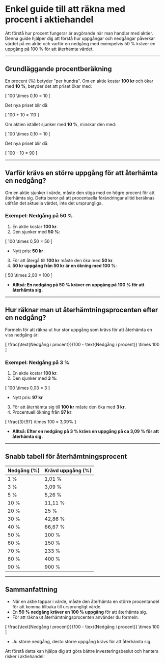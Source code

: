 # **Enkel guide till att räkna med procent i aktiehandel**

Att förstå hur procent fungerar är avgörande när man handlar med aktier. Denna guide hjälper dig att förstå hur uppgångar och nedgångar påverkar värdet på en aktie och varför en nedgång med exempelvis 50 % kräver en uppgång på 100 % för att återhämta värdet.

---

## **Grundläggande procentberäkning**

En procent (%) betyder "per hundra". Om en aktie kostar **100 kr** och ökar med **10 %**, betyder det att priset ökar med:

\[ 100 \times 0,10 = 10 \]

Det nya priset blir då:

\[ 100 + 10 = 110 \]

Om aktien istället sjunker med **10 %**, minskar den med:

\[ 100 \times 0,10 = 10 \]

Det nya priset blir då:

\[ 100 - 10 = 90 \]

---

## **Varför krävs en större uppgång för att återhämta en nedgång?**

Om en aktie sjunker i värde, måste den stiga med en högre procent för att återhämta sig. Detta beror på att procentuella förändringar alltid beräknas utifrån det aktuella värdet, inte det ursprungliga.

### **Exempel: Nedgång på 50 %**

1. En aktie kostar **100 kr**.
2. Den sjunker med **50 %**:

\[ 100 \times 0,50 = 50 \]

- Nytt pris: **50 kr**

3. För att återgå till **100 kr** måste den öka med **50 kr**.
4. **50 kr uppgång från 50 kr är en ökning med 100 %**:

\[ 50 \times 2,00 = 100 \]

- **Alltså: En nedgång på 50 % kräver en uppgång på 100 % för att återhämta sig.**

---

## **Hur räknar man ut återhämtningsprocenten efter en nedgång?**

Formeln för att räkna ut hur stor uppgång som krävs för att återhämta en viss nedgång är:

\[ \frac{\text{Nedgång i procent}}{100 - \text{Nedgång i procent}} \times 100 \]

### **Exempel: Nedgång på 3 %**

1. En aktie kostar **100 kr**.
2. Den sjunker med **3 %**:

\[ 100 \times 0,03 = 3 \]

- Nytt pris: **97 kr**

3. För att återhämta sig till **100 kr** måste den öka med **3 kr**.
4. Procentuell ökning från **97 kr**:

\[ \frac{3}{97} \times 100 = 3,09\% \]

- **Alltså: Efter en nedgång på 3 % krävs en uppgång på ca 3,09 % för att återhämta sig.**

---

## **Snabb tabell för återhämtningsprocent**

| Nedgång (%) | Krävd uppgång (%) |
|------------|-----------------|
| 1 %        | 1,01 %         |
| 3 %        | 3,09 %         |
| 5 %        | 5,26 %         |
| 10 %       | 11,11 %        |
| 20 %       | 25 %           |
| 30 %       | 42,86 %        |
| 40 %       | 66,67 %        |
| 50 %       | 100 %          |
| 60 %       | 150 %          |
| 70 %       | 233 %          |
| 80 %       | 400 %          |
| 90 %       | 900 %          |

---

## **Sammanfattning**

- När en aktie tappar i värde, måste den återhämta en större procentandel för att komma tillbaka till ursprungligt värde.
- En **50 % nedgång kräver en 100 % uppgång** för att återhämta sig.
- För att räkna ut återhämtningsprocenten använder du formeln:

\[ \frac{\text{Nedgång i procent}}{100 - \text{Nedgång i procent}} \times 100 \]

- Ju större nedgång, desto större uppgång krävs för att återhämta sig.

Att förstå detta kan hjälpa dig att göra bättre investeringsbeslut och hantera risker i aktiehandel!
